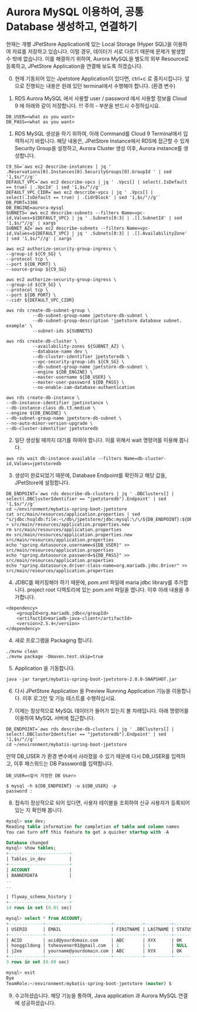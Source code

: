 # Aurora MySQL 이용하여, 공통 Database 생성하고, 연결하기

현재는 개별 JPetStore Application에 있는 Local Storage (Hyper SQL)을 이용하여 자료를 저장하고 있습니다. 이럴 경우, 데이터가 서로 다르기 때문에
문제가 발생할 수 밖에 없습니다. 이를 해결하기 위하여, Aurora MySQL을 별도의 외부 Resource로 등록하고, JPetStore Application을 연결해 보도록 하겠습니다. 

0. 현재 기동되어 있는 Jpetstore Application이 있다면, ctrl+c 로 중지시킵니다. 앞으로 진행되는 내용은 원래 있던 terminal에서 수행해야 합니다. (환경 변수)

1. RDS Aurora MySQL 에서 사용할 user / password 에서 사용할 정보를 Cloud 9 에 아래와 같이 저장합니다. !!! 주의 - <what as you want> 부분을 반드시 수정하십시요.

```
DB_USER=<what as you want>
DB_PASS=<what as you want>
```

1. RDS MySQL 생성을 하기 위하여, 아래 Command를 Cloud 9 Terminal에서 입력하시기 바랍니다. 
   해당 내용은, JPetStore Instance에서 RDS에 접근할 수 있게 Security Group을 설정하고, Aurora Cluster 생성 이후, Aurora instance를 생성합니다. 


```
C9_SG=`aws ec2 describe-instances | jq ' .Reservations[0].Instances[0].SecurityGroups[0].GroupId ' | sed '1,$s/"//g'`
DEFAULT_VPC=`aws ec2 describe-vpcs | jq ' .Vpcs[] | select(.IsDefault == true) | .VpcId' | sed '1,$s/"//g'`
DEFAULT_VPC_CIDR=`aws ec2 describe-vpcs | jq ' .Vpcs[] | select(.IsDefault == true) | .CidrBlock' | sed '1,$s/"//g'`
DB_PORT=3306
DB_ENGINE=aurora-mysql
SUBNETS=`aws ec2 describe-subnets --filters Name=vpc-id,Values=${DEFAULT_VPC} | jq ' .Subnets[0:3] | .[].SubnetId' | sed '1,$s/"//g' | xargs`
SUBNET_AZ=`aws ec2 describe-subnets --filters Name=vpc-id,Values=${DEFAULT_VPC} | jq ' .Subnets[0:3] | .[].AvailabilityZone' | sed '1,$s/"//g' | xargs`

aws ec2 authorize-security-group-ingress \
--group-id ${C9_SG} \
--protocol tcp \
--port ${DB_PORT} \
--source-group ${C9_SG}

aws ec2 authorize-security-group-ingress \
--group-id ${C9_SG} \
--protocol tcp \
--port ${DB_PORT} \
--cidr ${DEFAULT_VPC_CIDR}

aws rds create-db-subnet-group \
          --db-subnet-group-name jpetstore-db-subnet \
          --db-subnet-group-description 'jpetstore database subnet. example' \
          --subnet-ids ${SUBNETS}

aws rds create-db-cluster \
          --availability-zones ${SUBNET_AZ} \
          --database-name dev \
          --db-cluster-identifier jpetstoredb \
          --vpc-security-group-ids ${C9_SG} \
          --db-subnet-group-name jpetstore-db-subnet \
          --engine ${DB_ENGINE} \
          --master-username ${DB_USER} \
          --master-user-password ${DB_PASS} \
          --no-enable-iam-database-authentication

aws rds create-db-instance \
--db-instance-identifier jpetinstance \
--db-instance-class db.t3.medium \
--engine ${DB_ENGINE} \
--db-subnet-group-name jpetstore-db-subnet \
--no-auto-minor-version-upgrade \
--db-cluster-identifier jpetstoredb

```

2. 일단 생성될 때까지 대기를 하여야 합니다. 이를 위해서 wait 명령어를 이용해 봅니다. 

```
aws rds wait db-instance-available --filters Name=db-cluster-id,Values=jpetstoredb
```

3. 생성이 완료되었기 때문에, Database Endpoint를 확인하고 해당 값을, JPetStore에 설정합니다. 

```
DB_ENDPOINT=`aws rds describe-db-clusters | jq ' .DBClusters[] | select(.DBClusterIdentifier == "jpetstoredb").Endpoint' | sed '1,$s/"//g'`
cd ~/environment/mybatis-spring-boot-jpetstore
cat src/main/resources/application.properties | sed "s/jdbc:hsqldb:file:~\/db\/jpetstore/jdbc:mysql:\/\/${DB_ENDPOINT}:${DB_PORT}\/dev/g" > src/main/resources/application.properties.new
rm src/main/resources/application.properties
mv src/main/resources/application.properties.new src/main/resources/application.properties
echo "spring.datasource.username=${DB_USER}" >> src/main/resources/application.properties
echo "spring.datasource.password=${DB_PASS}" >> src/main/resources/application.properties
echo "spring.datasource.driver-class-name=org.mariadb.jdbc.Driver" >> src/main/resources/application.properties

```

4. JDBC를 패키징해야 하기 때문에, pom.xml 파일에 maria jdbc library를 추가합니다. project root 디렉토리에 있는 pom.xml 파일을 엽니다. 이후 아래 내용을 추가합니다. 

```
<dependency>
    <groupId>org.mariadb.jdbc</groupId>
    <artifactId>mariadb-java-client</artifactId>
    <version>2.5.4</version>
</dependency>

```

4. 새로 프로그램을 Packaging 합니다. 

```
./mvnw clean 
./mvnw package -Dmaven.test.skip=true

```
5. Application 을 기동합니다.  

```
java -jar target/mybatis-spring-boot-jpetstore-2.0.0-SNAPSHOT.jar
```

6. 다시 JPetStore Application 을 Preview Running Application 기능을 이용합니다. 이후 로그인 및 기능 테스트를 수행하십시요. 
   

7. 이제는 정상적으로 MySQL 데이터가 들어가 있는지 볼 차례입니다. 아래 명령어를 이용하여 MySQL 서버에 접근합니다. 

```
DB_ENDPOINT=`aws rds describe-db-clusters | jq ' .DBClusters[] | select(.DBClusterIdentifier == "jpetstoredb").Endpoint' | sed '1,$s/"//g'`
cd ~/environment/mybatis-spring-boot-jpetstore

```
만약 DB_USER 가 환경 변수에서 사라졌을 수 있기 때문에 다시 DB_USER를 입력하고, 이후 패스워드는 DB Password를 입력합니다. 

```
DB_USER=<앞서 지정한 DB User>

$ mysql -h ${DB_ENDPOINT} -u ${DB_USER} -p
password : 

```

8. 접속이 정상적으로 되어 있다면, 사용자 테이블을 조회하여 신규 사용자가 등록되어 있는 지 확인해 봅니다. 

```sql
mysql> use dev;
Reading table information for completion of table and column names
You can turn off this feature to get a quicker startup with -A

Database changed
mysql> show tables;
+-----------------------+
| Tables_in_dev         |
+-----------------------+
| ACCOUNT               |
| BANNERDATA            |
..
..

| flyway_schema_history |
+-----------------------+
14 rows in set (0.01 sec)

mysql> select * from ACCOUNT;
+-------------+-------------------------+-----------+----------+--------+----------------------+---------------+-----------+-------+-------+-------------+--------------+
| USERID      | EMAIL                   | FIRSTNAME | LASTNAME | STATUS | ADDR1                | ADDR2         | CITY      | STATE | ZIP   | COUNTRY     | PHONE        |
+-------------+-------------------------+-----------+----------+--------+----------------------+---------------+-----------+-------+-------+-------------+--------------+
| ACID        | acid@yourdomain.com     | ABC       | XYX      | OK     | 901 San Antonio Road | MS UCUP02-206 | Palo Alto | CA    | 94303 | USA         | 555-555-5555 |
| honggildong | toheavener01@gmail.com  | 1         | 1        | NULL   | 1                    | 1             | 1         | 1     | 07204 | South Korea | 01081667716  |
| j2ee        | yourname@yourdomain.com | ABC       | XYX      | OK     | 901 San Antonio Road | MS UCUP02-206 | Palo Alto | CA    | 94303 | USA         | 555-555-5555 |
+-------------+-------------------------+-----------+----------+--------+----------------------+---------------+-----------+-------+-------+-------------+--------------+
3 rows in set (0.00 sec)

mysql> exit
Bye
TeamRole:~/environment/mybatis-spring-boot-jpetstore (master) $ 
```

9. 수고하셨습니다. 해당 기능을 통하여, Java application 과 Aurora MySQL 연결에 성공하셨습니다.
